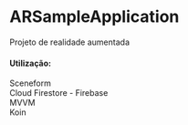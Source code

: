 # ARSampleApplication
 Projeto de realidade aumentada

<h4>Utilização:</h4>
Sceneform
<br />
Cloud Firestore - Firebase
<br />
MVVM
<br />
Koin

